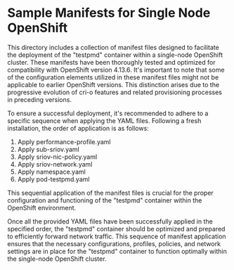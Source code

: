 # Sample Manifests for Single Node OpenShift

This directory includes a collection of manifest files designed to facilitate the deployment of the "testpmd" container within a single-node OpenShift cluster. These manifests have been thoroughly tested and optimized for compatibility with OpenShift version 4.13.6. It's important to note that some of the configuration elements utilized in these manifest files might not be applicable to earlier OpenShift versions. This distinction arises due to the progressive evolution of cri-o features and related provisioning processes in preceding versions.

To ensure a successful deployment, it's recommended to adhere to a specific sequence when applying the YAML files. Following a fresh installation, the order of application is as follows:

1. Apply performance-profile.yaml
2. Apply sub-sriov.yaml
3. Apply sriov-nic-policy.yaml
4. Apply sriov-network.yaml
5. Apply namespace.yaml
6. Apply pod-testpmd.yaml

This sequential application of the manifest files is crucial for the proper configuration and functioning of the "testpmd" container within the OpenShift environment.

Once all the provided YAML files have been successfully applied in the specified order, the "testpmd" container should be optimized and prepared to efficiently forward network traffic. This sequence of manifest application ensures that the necessary configurations, profiles, policies, and network settings are in place for the "testpmd" container to function optimally within the single-node OpenShift cluster.


